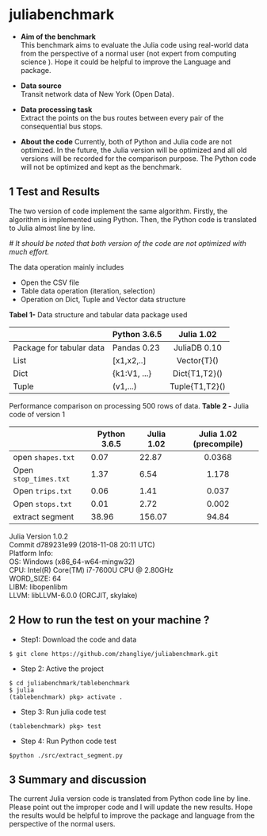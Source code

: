 # juliabenchmark
* **Aim of the benchmark**   
This benchmark aims to evaluate the Julia code using real-world data from the perspective of a normal user (not expert from computing science ). Hope it could be helpful to improve the Language and package.

* **Data source**  
Transit network data of New York (Open Data).

* **Data processing task**  
Extract the points on the bus routes between every pair of the consequential bus stops.

* **About the code**
Currently, both of Python and Julia code are not optimized. In the future, the Julia version will be optimized and all old versions will be recorded for the comparison purpose. The Python code will not be optimized and kept as the benchmark.

## 1 Test and Results
The two version of code implement the same algorithm. Firstly, the algorithm is implemented using Python. Then, the Python code is translated to Julia almost line by line.

*# It should be noted that both version of the code are not optimized with much effort.*

The data operation mainly includes
* Open the CSV file
* Table data operation (iteration, selection)
* Operation on Dict, Tuple and Vector data structure

**Tabel 1-** Data structure and tabular data package used

|              | Python 3.6.5  | Julia 1.02 |
| -------------| ------------- |:-------------:|
| Package for tabular data   |  Pandas 0.23 | JuliaDB 0.10 |
| List   | [x1,x2,..]    | Vector{T}()  |
| Dict   | {k1:V1, ...}    | Dict{T1,T2}()  |
| Tuple   | (v1,...)    | Tuple{T1,T2}()  |


Performance comparison on processing 500 rows of data.
**Table 2 -** Julia code of version 1  

|        |  Python 3.6.5| Julia 1.02    |  Julia 1.02 (precompile)|
| -------------| -------------| ------------- |:-------------:|
|open `shapes.txt` | 0.07   | 22.87    | 0.0368  |
|Open `stop_times.txt`| 1.37   | 6.54    | 1.178  |
|Open `trips.txt`| 0.06  | 1.41    | 0.037  |
|Open `stops.txt` | 0.01   | 2.72    | 0.002  |
|extract segment | 38.96   | 156.07    | 94.84  |

Julia Version 1.0.2   
Commit d789231e99 (2018-11-08 20:11 UTC)   
Platform Info:   
  OS: Windows (x86_64-w64-mingw32)   
  CPU: Intel(R) Core(TM) i7-7600U CPU @ 2.80GHz   
  WORD_SIZE: 64   
  LIBM: libopenlibm   
  LLVM: libLLVM-6.0.0 (ORCJIT, skylake)   

## 2 How to run the test on your machine ?
* Step1: Download the code and data  
```
$ git clone https://github.com/zhangliye/juliabenchmark.git
```
* Step 2: Active the project
```
$ cd juliabenchmark/tablebenchmark
$ julia
(tablebenchmark) pkg> activate .
```
* Step 3: Run julia code test
```
(tablebenchmark) pkg> test
```
* Step 4: Run Python code test
```
$python ./src/extract_segment.py
```

## 3 Summary and discussion
The current Julia version code is translated from Python code line by line. Please point out the improper code and I will update the new results. Hope the results would be helpful to improve the package and language from the perspective of the normal users.
